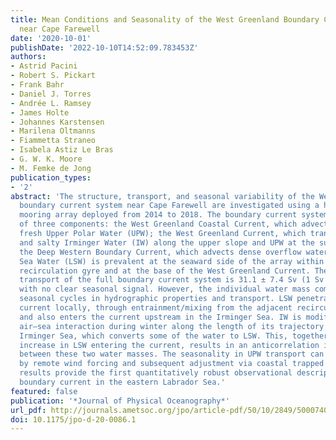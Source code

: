 ```yaml
---
title: Mean Conditions and Seasonality of the West Greenland Boundary Current System
  near Cape Farewell
date: '2020-10-01'
publishDate: '2022-10-10T14:52:09.783453Z'
authors:
- Astrid Pacini
- Robert S. Pickart
- Frank Bahr
- Daniel J. Torres
- Andrée L. Ramsey
- James Holte
- Johannes Karstensen
- Marilena Oltmanns
- Fiammetta Straneo
- Isabela Astiz Le Bras
- G. W. K. Moore
- M. Femke de Jong
publication_types:
- '2'
abstract: 'The structure, transport, and seasonal variability of the West Greenland
  boundary current system near Cape Farewell are investigated using a high-resolution
  mooring array deployed from 2014 to 2018. The boundary current system is comprised
  of three components: the West Greenland Coastal Current, which advects cold and
  fresh Upper Polar Water (UPW); the West Greenland Current, which transports warm
  and salty Irminger Water (IW) along the upper slope and UPW at the surface; and
  the Deep Western Boundary Current, which advects dense overflow waters. Labrador
  Sea Water (LSW) is prevalent at the seaward side of the array within an offshore
  recirculation gyre and at the base of the West Greenland Current. The 4-yr mean
  transport of the full boundary current system is 31.1 ± 7.4 Sv (1 Sv ≡ 106 m3 s−1),
  with no clear seasonal signal. However, the individual water mass components exhibit
  seasonal cycles in hydrographic properties and transport. LSW penetrates the boundary
  current locally, through entrainment/mixing from the adjacent recirculation gyre,
  and also enters the current upstream in the Irminger Sea. IW is modified through
  air–sea interaction during winter along the length of its trajectory around the
  Irminger Sea, which converts some of the water to LSW. This, together with the seasonal
  increase in LSW entering the current, results in an anticorrelation in transport
  between these two water masses. The seasonality in UPW transport can be explained
  by remote wind forcing and subsequent adjustment via coastal trapped waves. Our
  results provide the first quantitatively robust observational description of the
  boundary current in the eastern Labrador Sea.'
featured: false
publication: '*Journal of Physical Oceanography*'
url_pdf: http://journals.ametsoc.org/jpo/article-pdf/50/10/2849/5000740/jpod200086.pdf
doi: 10.1175/jpo-d-20-0086.1
---
```


